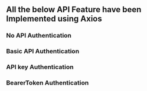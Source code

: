 ## All the below API Feature have been Implemented using Axios

### No API Authentication
### Basic API Authentication
### API key Authentication 
### BearerToken Authentication 




